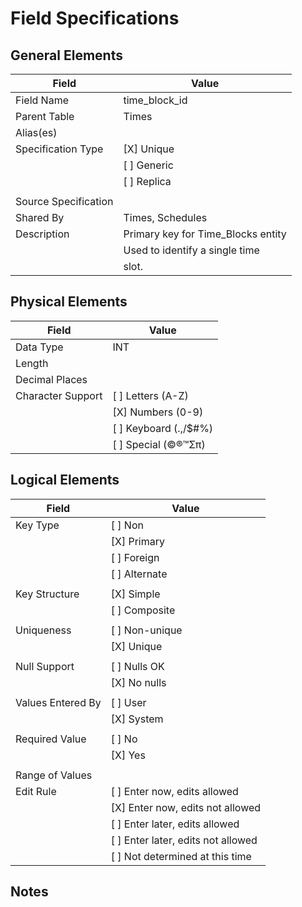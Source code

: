 # Field Specifications

## General Elements

| Field                 | Value                             |
|-----------------------|-----------------------------------|
| Field Name            | time_block_id                     |
| Parent Table          | Times                             |
| Alias(es)             |                                   |
| Specification Type    | [X] Unique                        |
|                       | [ ] Generic                       |
|                       | [ ] Replica                       |
|                       |                                   |
| Source Specification  |                                   |
| Shared By             | Times, Schedules                  |
| Description           | Primary key for Time_Blocks entity|
|                       | Used to identify a single time    |
|                       | slot.                             |              



## Physical Elements

| Field                 | Value                             |
|-----------------------|-----------------------------------|
| Data Type             | INT                               |
| Length                |                                   |
| Decimal Places        |                                   |
| Character Support     | [ ] Letters (A-Z)                 |
|                       | [X] Numbers (0-9)                 |
|                       | [ ] Keyboard (.,/$#%)             |
|                       | [ ] Special (©®™Σπ)               |


## Logical Elements

| Field                 | Value                             |
|-----------------------|-----------------------------------|
| Key Type              | [ ] Non                           |
|                       | [X] Primary                       |   
|                       | [ ] Foreign                       |
|                       | [ ] Alternate                     |
|                       |                                   |
| Key Structure         | [X] Simple                        |
|                       | [ ] Composite                     |
|                       |                                   |
| Uniqueness            | [ ] Non-unique                    |
|                       | [X] Unique                        |
|                       |                                   |
| Null Support          | [ ] Nulls OK                      |
|                       | [X] No nulls                      |
|                       |                                   |
| Values Entered By     | [ ] User                          |
|                       | [X] System                        |
|                       |                                   |
| Required Value        | [ ] No                            |
|                       | [X] Yes                           |
|                       |                                   |
| Range of Values       |                                   |
| Edit Rule             | [ ] Enter now, edits allowed      |
|                       | [X] Enter now, edits not allowed  |
|                       | [ ] Enter later, edits allowed    |
|                       | [ ] Enter later, edits not allowed|
|                       | [ ] Not determined at this time   |

## Notes
